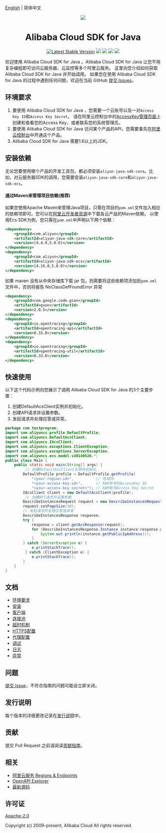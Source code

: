 [English](./README.md) | 简体中文

<p align="center">
<a href=" https://www.alibabacloud.com"><img src="https://aliyunsdk-pages.alicdn.com/icons/Aliyun.svg"></a>
</p>

<h1 align="center">Alibaba Cloud SDK for Java</h1>

<p align="center">
<a href="https://search.maven.org/search?q=g:%22com.aliyun%22%20AND%20a:%22aliyun-java-sdk-core%22"><img src="https://img.shields.io/maven-central/v/com.aliyun/aliyun-java-sdk-core.svg?label=Maven%20Central" alt="Latest Stable Version"/></a>
<a href="https://travis-ci.org/aliyun/aliyun-openapi-java-sdk"><img src="https://travis-ci.org/aliyun/aliyun-openapi-java-sdk.svg?branch=master"/></a>
<a href="https://codecov.io/gh/aliyun/aliyun-openapi-java-sdk"><img src="https://codecov.io/gh/aliyun/aliyun-openapi-java-sdk/branch/master/graph/badge.svg"/></a>
<a href="https://www.codacy.com/app/aliyun/aliyun-openapi-java-sdk?utm_source=github.com&amp;utm_medium=referral&amp;utm_content=aliyun/aliyun-openapi-java-sdk&amp;utm_campaign=Badge_Grade"><img src="https://api.codacy.com/project/badge/Grade/aef3826e57ca444fb217bab8edaed195"/></a>
<a href="https://ci.appveyor.com/project/aliyun/aliyun-openapi-java-sdk"><img src="https://ci.appveyor.com/api/projects/status/levg38kb55k0pn1v/branch/master?svg=true"/></a>
</p>

欢迎使用 Alibaba Cloud SDK for Java 。Alibaba Cloud SDK for Java 让您不用复杂编程即可访问云服务器、云监控等多个阿里云服务。
这里向您介绍如何获取 Alibaba Cloud SDK for Java 并开始调用。
如果您在使用 Alibaba Cloud SDK for Java 的过程中遇到任何问题，欢迎在当前 GitHub [提交 Issues](https://github.com/aliyun/aliyun-openapi-java-sdk/issues/new)。

## 环境要求
1. 要使用 Alibaba Cloud SDK for Java ，您需要一个云账号以及一对`Access Key ID`和`Access Key Secret`。 请在阿里云控制台中的[AccessKey管理页面](https://usercenter.console.aliyun.com/?spm=5176.doc52740.2.3.QKZk8w#/manage/ak)上创建和查看您的Access Key，或者联系您的系统管理员。
2. 要使用 Alibaba Cloud SDK for Java 访问某个产品的API，您需要事先在[阿里云控制台](https://home.console.aliyun.com/?spm=5176.doc52740.2.4.QKZk8w)中开通这个产品。
3.  Alibaba Cloud SDK for Java 需要1.6以上的JDK。

## 安装依赖
无论您要使用哪个产品的开发工具包，都必须安装`aliyun-java-sdk-core`。比如，对云服务器SDK的调用，您需要安装`aliyun-java-sdk-core`和`aliyun-java-sdk-ecs`。
#### 通过Maven来管理项目依赖(推荐)
如果您使用Apache Maven来管理Java项目，只需在项目的`pom.xml`文件加入相应的依赖项即可。您可以在[阿里云开发者资源](https://help.aliyun.com/learn/developer.html)中下载各云产品的Maven依赖。
以使用Ecs SDK为例，您只需在`pom.xml`中声明以下两个依赖：
```xml
<dependency>
    <groupId>com.aliyun</groupId>
    <artifactId>aliyun-java-sdk-core</artifactId>
    <version>[4.4.9,5.0.0)</version>
</dependency>
<dependency>
    <groupId>com.aliyun</groupId>
    <artifactId>aliyun-java-sdk-ecs</artifactId>
    <version>[4.16.0,5.0.0)</version>
</dependency>
```

如果 maven 没有从中央存储库下载 jar 包，则需要将这些依赖项添加到`pom.xml`文件中，否则将报告 NoClassDefFoundError 异常
```xml
<dependency>
    <groupId>com.google.code.gson</groupId>
    <artifactId>gson</artifactId>
    <version>2.8.5</version>
</dependency>
<dependency>
    <groupId>io.opentracing</groupId>
    <artifactId>opentracing-api</artifactId>
    <version>0.33.0</version>
</dependency>
<dependency>
    <groupId>io.opentracing</groupId>
    <artifactId>opentracing-util</artifactId>
    <version>0.33.0</version>
</dependency>
```
## 快速使用

以下这个代码示例向您展示了调用 Alibaba Cloud SDK for Java 的3个主要步骤：
1. 创建DefaultAcsClient实例并初始化。
2. 创建API请求并设置参数。
3. 发起请求并处理应答或异常。

```java
package com.testprogram;
import com.aliyuncs.profile.DefaultProfile;
import com.aliyuncs.DefaultAcsClient;
import com.aliyuncs.IAcsClient;
import com.aliyuncs.exceptions.ClientException;
import com.aliyuncs.exceptions.ServerException;
import com.aliyuncs.ecs.model.v20140526.*;
public class Main {
    public static void main(String[] args) {
         // 创建DefaultAcsClient实例并初始化
        DefaultProfile profile = DefaultProfile.getProfile(
            "<your-region-id>",          // 地域ID
            "<your-access-key-id>",      // RAM账号的AccessKey ID
            "<your-access-key-secret>"); // RAM账号Access Key Secret
        IAcsClient client = new DefaultAcsClient(profile);
         // 创建API请求并设置参数
        DescribeInstancesRequest request = new DescribeInstancesRequest();
        request.setPageSize(10);
        // 发起请求并处理应答或异常
        DescribeInstancesResponse response;
        try {
            response = client.getAcsResponse(request);
            for (DescribeInstancesResponse.Instance instance:response.getInstances()) {
                System.out.println(instance.getPublicIpAddress());
            }
        } catch (ServerException e) {
            e.printStackTrace();
         } catch (ClientException e) {
            e.printStackTrace();
        }
    }
}
```


## 文档
* [环境要求](./docs/0-Requirements-CN.md)
* [安装](./docs/1-Installation-CN.md)
* [客户端](./docs/2-Client-CN.md)
* [连接池](./docs/3-Pool-CN.md)
* [超时机制](./docs/4-Timeout-CN.md)
* [HTTPS配置](./docs/5-HTTPS-CN.md)
* [代理配置](./docs/6-Proxy-CN.md)
* [调试](./docs/7-Debug-CN.md)
* [日志](./docs/8-Log-CN.md)
* [异常](./docs/9-Exception-CN.md)

## 问题
[提交 Issue](https://github.com/aliyun/aliyun-openapi-java-sdk/issues/new)，不符合指南的问题可能会立即关闭。

## 发行说明
每个版本的详细更改记录在[发行说明](./aliyun-java-sdk-core/ChangeLog.txt)中。

## 贡献
提交 Pull Request 之前请阅读[贡献指南](CONTRIBUTING.md)。

## 相关
* [阿里云服务 Regions & Endpoints](https://developer.aliyun.com/endpoints)
* [OpenAPI Explorer](https://api.aliyun.com/)
* [最新源码](https://github.com/aliyun/aliyun-openapi-java-sdk)

## 许可证
[Apache-2.0](http://www.apache.org/licenses/LICENSE-2.0)

Copyright (c) 2009-present, Alibaba Cloud All rights reserved.

